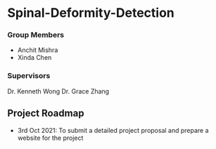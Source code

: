 # Spinal-Deformity-Detection

### Group Members
- Anchit Mishra
- Xinda Chen

### Supervisors
Dr. Kenneth Wong
Dr. Grace Zhang

## Project Roadmap

- 3rd Oct 2021: To submit a detailed project proposal and prepare a website for the project
